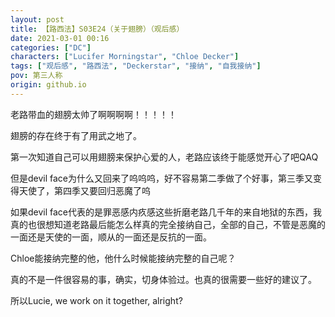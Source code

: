 ```yaml
---
layout: post
title: 【路西法】S03E24（关于翅膀）（观后感）
date: 2021-03-01 00:16
categories: ["DC"]
characters: ["Lucifer Morningstar", "Chloe Decker"]
tags: ["观后感", "路西法", "Deckerstar", "接纳", "自我接纳"]
pov: 第三人称
origin: github.io
---
```


老路带血的翅膀太帅了啊啊啊啊！！！！！

翅膀的存在终于有了用武之地了。

第一次知道自己可以用翅膀来保护心爱的人，老路应该终于能感觉开心了吧QAQ

但是devil face为什么又回来了呜呜呜，好不容易第二季做了个好事，第三季又变得天使了，第四季又要回归恶魔了呜

如果devil face代表的是罪恶感内疚感这些折磨老路几千年的来自地狱的东西，我真的也很想知道老路最后能怎么样真的完全接纳自己，全部的自己，不管是恶魔的一面还是天使的一面，顺从的一面还是反抗的一面。

Chloe能接纳完整的他，他什么时候能接纳完整的自己呢？

真的不是一件很容易的事，确实，切身体验过。也真的很需要一些好的建议了。

所以Lucie, we work on it together, alright?
